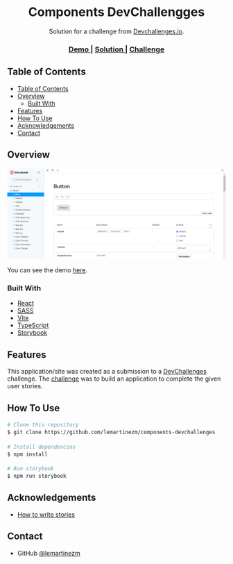<!-- Please update value in the {}  -->

<h1 align="center">Components DevChallengges</h1>

<div align="center">
   Solution for a challenge from  <a href="http://devchallenges.io" target="_blank">Devchallenges.io</a>.
</div>

<div align="center">
  <h3>
    <a href="https://innate-clouds.surge.sh/">
      Demo
    </a>
    <span> | </span>
    <a href="https://github.com/lemartinezm/components-devchallenges">
      Solution
    </a>
    <span> | </span>
    <a href="https://devchallenges.io/challenges/ohgVTyJCbm5OZyTB2gNY">
      Challenge
    </a>
  </h3>
</div>

<!-- TABLE OF CONTENTS -->

## Table of Contents

- [Table of Contents](#table-of-contents)
- [Overview](#overview)
  - [Built With](#built-with)
- [Features](#features)
- [How To Use](#how-to-use)
- [Acknowledgements](#acknowledgements)
- [Contact](#contact)

<!-- OVERVIEW -->

## Overview

![screenshot](public/preview.png)

You can see the demo [here](https://innate-clouds.surge.sh/).

### Built With

<!-- This section should list any major frameworks that you built your project using. Here are a few examples.-->

- [React](https://reactjs.org/)
- [SASS](https://sass-lang.com/)
- [Vite](https://vitejs.dev/)
- [TypeScript](https://www.typescriptlang.org/)
- [Storybook](https://storybook.js.org/)

## Features

<!-- List the features of your application or follow the template. Don't share the figma file here :) -->

This application/site was created as a submission to a [DevChallenges](https://devchallenges.io/challenges) challenge. The [challenge](https://devchallenges.io/challenges/ohgVTyJCbm5OZyTB2gNY) was to build an application to complete the given user stories.

## How To Use

```bash
# Clone this repository
$ git clone https://github.com/lemartinezm/components-devchallenges

# Install dependencies
$ npm install

# Run storybook
$ npm run storybook
```

## Acknowledgements

- [How to write stories](https://storybook.js.org/docs/react/writing-stories/introduction)

## Contact

- GitHub [@lemartinezm](https://github.com/lemartinezm)
